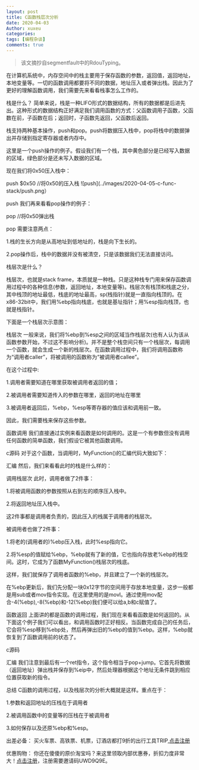 ```yaml
---
layout: post
title: C函数栈层次分析
date: 2020-04-03
Author: xuxeu
categories: 
tags: [编程杂谈]
comments: true
---
```


> 该文摘抄自segmentfault中的RdouTyping。


在计算机系统中，内存空间中的栈主要用于保存函数的参数，返回值，返回地址，本地变量等。一切的函数调用都要将不同的数据，地址压入或者弹出栈。因此为了更好的理解函数调用，我们需要先来看看栈事怎么工作的。

栈是什么？
简单来说，栈是一种LIFO形式的数据结构，所有的数据都是后进先出。这种形式的数据结构正好满足我们调用函数的方式：父函数调用子函数，父函数在前，子函数在后；返回时，子函数先返回，父函数后返回。

栈支持两种基本操作，push和pop。push将数据压入栈中，pop将栈中的数据弹出并存储到指定寄存器或者内存中。

这里是一个push操作的例子。假设我们有一个栈，其中黄色部分是已经写入数据的区域，绿色部分是还未写入数据的区域。

现在我们将0x50压入栈中：

push $0x50    //将0x50的压入栈
![push](../images/2020-04-05-c-func-stack/push.png）

push
我们再来看看pop操作的例子：

pop    //将0x50弹出栈


pop
需要注意两点：

1.栈的生长方向是从高地址到低地址的，栈是向下生长的。

2.pop操作后，栈中的数据并没有被清空，只是该数据我们无法直接访问。

栈层次是什么？

栈层次，也就是stack frame，本质就是一种栈。只是这种栈专门用来保存函数调用过程中的各种信息(参数，返回地址，本地变量等)。栈层次有栈顶和栈底之分，其中栈顶的地址最低，栈底的地址最高，sp(栈指针)就是一直指向栈顶的。在x86-32bit中，我们用%ebp指向栈底，也就是基址指针；用%esp指向栈顶，也就是栈指针。

下面是一个栈层次示意图：




栈层次
一般来说，我们将%ebp到%esp之间的区域当作栈层次(也有人认为该从函数参数开始，不过这不影响分析)。并不是整个栈空间只有一个栈层次，每调用一个函数，就会生成一个新的栈层次。在函数调用过程中，我们将调用函数称为“调用者caller”，将被调用的函数称为“被调用者callee”。

在这个过程中:

1.调用者需要知道在哪里获取被调用者返回的值；

2.被调用者需要知道传入的参数在哪里，返回的地址在哪里

3.被调用者返回后，%ebp，%esp等寄存器的值应该和调用前一致。

因此，我们需要栈来保存这些参数。

函数调用
我们直接通过实例来看函数是如何调用的。这是一个有参数但没有调用任何函数的简单函数，我们假设它被其他函数调用。


c源码
对于这个函数，当调用时，MyFunction()的汇编代码大致如下：




汇编
然后，我们来看看此时的栈是什么样的：



调用栈层次
此时，调用者做了2件事：

1.将被调用函数的参数按照从右到左的顺序压入栈中。

2.将返回地址压入栈中。

这2件事都是调用者负责的，因此压入的栈属于调用者的栈层次。

被调用者也做了2件事：

1.将老的(调用者的)%ebp压入栈，此时%esp指向它。

2.将%esp的值赋给%ebp，%ebp就有了新的值，它也指向存放老%ebp的栈空间。这时，它成为了函数MyFunction()栈层次的栈底。

这样，我们就保存了调用者函数的%ebp，并且建立了一个新的栈层次。

在%ebp更新后，我们先分配一块0x12字节的空间用于存放本地变量，这步一般都是用sub或者mov指令实现。在这里使用的是movl。通过使用mov配合-4(%ebp),-8(%ebp)和-12(%ebp)我们便可以给a,b和c赋值了。

函数返回
上面讲的都是函数的调用过程，我们现在来看看函数是如何返回的。从下面这个例子我们可以看出，和调用函数时正好相反。当函数完成自己的任务后，它会将%esp移到%ebp处，然后再弹出旧的%ebp的值到%ebp。这样，%ebp就恢复到了函数调用前的状态了。


c源码

汇编
我们注意到最后有一个ret指令，这个指令相当于pop+jump。它首先将数据（返回地址）弹出栈并保存到%eip中，然后处理器根据这个地址无条件跳到相应位置获取新的指令。

总结
C函数的调用过程，以及栈层次的分析大概就是这样。重点在于：

1.参数和返回地址的压栈在于调用者

2.被调用函数中的变量等的压栈在于被调用者

3.如何保存以及还原%ebp和%esp。

出差必备：
买火车票、高铁票、机票，订酒店都打9折的出行工具TRIP,[点击注册](https://h5.itrip.world/#/register/6tpd1Z)

优惠购物：
你还在傻傻的原价淘宝吗？来这里领取内部优惠券，折扣力度非常大！[点击注册](http://url.cn/5KRkJq6)，注册需要邀请码UWD9Q9E。